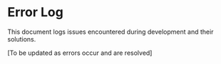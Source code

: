 # Error Log

This document logs issues encountered during development and their solutions.

[To be updated as errors occur and are resolved]
